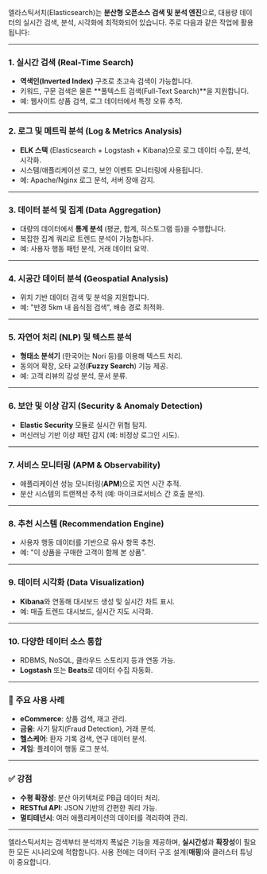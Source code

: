 엘라스틱서치(Elasticsearch)는 **분산형 오픈소스 검색 및 분석 엔진**으로, 대용량 데이터의 실시간 검색, 분석, 시각화에 최적화되어 있습니다. 주로 다음과 같은 작업에 활용됩니다:

---

### 1. **실시간 검색 (Real-Time Search)**
   - **역색인(Inverted Index)** 구조로 초고속 검색이 가능합니다.
   - 키워드, 구문 검색은 물론 **풀텍스트 검색(Full-Text Search)**을 지원합니다.
   - 예: 웹사이트 상품 검색, 로그 데이터에서 특정 오류 추적.

---

### 2. **로그 및 메트릭 분석 (Log & Metrics Analysis)**
   - **ELK 스택** (Elasticsearch + Logstash + Kibana)으로 로그 데이터 수집, 분석, 시각화.
   - 시스템/애플리케이션 로그, 보안 이벤트 모니터링에 사용됩니다.
   - 예: Apache/Nginx 로그 분석, 서버 장애 감지.

---

### 3. **데이터 분석 및 집계 (Data Aggregation)**
   - 대량의 데이터에서 **통계 분석** (평균, 합계, 히스토그램 등)을 수행합니다.
   - 복잡한 집계 쿼리로 트렌드 분석이 가능합니다.
   - 예: 사용자 행동 패턴 분석, 거래 데이터 요약.

---

### 4. **시공간 데이터 분석 (Geospatial Analysis)**
   - 위치 기반 데이터 검색 및 분석을 지원합니다.
   - 예: "반경 5km 내 음식점 검색", 배송 경로 최적화.

---

### 5. **자연어 처리 (NLP) 및 텍스트 분석**
   - **형태소 분석기** (한국어는 Nori 등)를 이용해 텍스트 처리.
   - 동의어 확장, 오타 교정(**Fuzzy Search**) 기능 제공.
   - 예: 고객 리뷰의 감성 분석, 문서 분류.

---

### 6. **보안 및 이상 감지 (Security & Anomaly Detection)**
   - **Elastic Security** 모듈로 실시간 위협 탐지.
   - 머신러닝 기반 이상 패턴 감지 (예: 비정상 로그인 시도).

---

### 7. **서비스 모니터링 (APM & Observability)**
   - 애플리케이션 성능 모니터링(**APM**)으로 지연 시간 추적.
   - 분산 시스템의 트랜잭션 추적 (예: 마이크로서비스 간 호출 분석).

---

### 8. **추천 시스템 (Recommendation Engine)**
   - 사용자 행동 데이터를 기반으로 유사 항목 추천.
   - 예: "이 상품을 구매한 고객이 함께 본 상품".

---

### 9. **데이터 시각화 (Data Visualization)**
   - **Kibana**와 연동해 대시보드 생성 및 실시간 차트 표시.
   - 예: 매출 트렌드 대시보드, 실시간 지도 시각화.

---

### 10. **다양한 데이터 소스 통합**
   - RDBMS, NoSQL, 클라우드 스토리지 등과 연동 가능.
   - **Logstash** 또는 **Beats**로 데이터 수집 자동화.

---

### 📌 **주요 사용 사례**
- **eCommerce**: 상품 검색, 재고 관리.
- **금융**: 사기 탐지(Fraud Detection), 거래 분석.
- **헬스케어**: 환자 기록 검색, 연구 데이터 분석.
- **게임**: 플레이어 행동 로그 분석.

---

### ✅ **강점**
- **수평 확장성**: 분산 아키텍처로 PB급 데이터 처리.
- **RESTful API**: JSON 기반의 간편한 쿼리 가능.
- **멀티테넌시**: 여러 애플리케이션의 데이터를 격리하여 관리.

---

엘라스틱서치는 검색부터 분석까지 폭넓은 기능을 제공하며, **실시간성**과 **확장성**이 필요한 모든 시나리오에 적합합니다. 사용 전에는 데이터 구조 설계(**매핑**)와 클러스터 튜닝이 중요합니다.